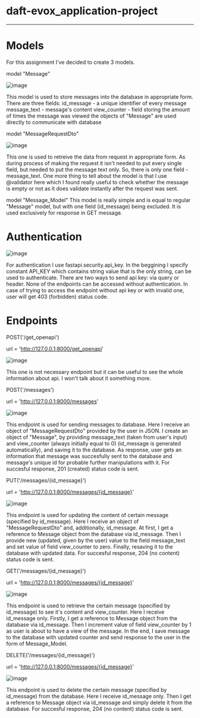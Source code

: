 # daft-evox_application-project
------------------
# Models

For this assignment I've decided to create 3 models.

model "Message"

![image](https://user-images.githubusercontent.com/82528000/119565809-b85b1900-bdaa-11eb-9038-6e477d1d0cba.png)

This model is used to store messages into the database in appropriate form. There are three fields:
  id_message - a unique identifier of every message
  message_text - message's content
  view_counter - field storing the amount of times the message was viewed
the objects of "Message" are used directly to communicate with database

model "MessageRequestDto"

![image](https://user-images.githubusercontent.com/82528000/119567421-982c5980-bdac-11eb-9f25-fe42cf74ec21.png)

This one is used to retreive the data from request in appropriate form. As during process of making the request it isn't needed to put every single field, but needed to put the message text only. So, there is only one field - message_text.
One more thing to tell about the model is that I use @validator here which I found really useful to check whether the message is empty or not as it does validate instantly after the request was sent.

model "Message_Model"
This model is really simple and is equal to regular "Message" model, but with one field (id_message) being excluded. It is used exclusively for response in GET message.

# Authentication

![image](https://user-images.githubusercontent.com/82528000/119567914-302a4300-bdad-11eb-97bf-5556548726d3.png)

For authentication I use fastapi.security.api_key. In the beggining I specify constant API_KEY which contains string value that is the only string, can be used to authenticate. There are two ways to send api key: via query or header. None of the endpoints can be accessed without authentication. In case of trying to access the endpoint without api key or with invalid one, user will get 403 (forbidden) status code.

# Endpoints

POST('/get_openapi')

url = 'http://127.0.0.1:8000/get_openapi'

![image](https://user-images.githubusercontent.com/82528000/119568204-89927200-bdad-11eb-89b9-e011d7f6a2cd.png)

This one is not necessary endpoint but it can be useful to see the whole information about api. I won't talk about it something more.

POST('/messages')

url = 'http://127.0.0.1:8000/messages'

![image](https://user-images.githubusercontent.com/82528000/119568568-dbd39300-bdad-11eb-822d-fb5a767cb1ac.png)

This endpoint is used for sending messages to database. Here I receive an object of "MessageRequestDto" provided by the user in JSON. I create an object of "Message", by providing message_text (taken from user's input) and view_counter (always initially equal to 0) (id_message is generated automatically), and saving it to the database. As response, user gets an information that message was succesfully sent to the database and message's unique id for probable further manipulations with it. For succesful response, 201 (created) status code is sent.

PUT('/messages/{id_message}')

url = 'http://127.0.0.1:8000/messages/{id_message}'

![image](https://user-images.githubusercontent.com/82528000/119568672-06bde700-bdae-11eb-8eae-2059c316caa7.png)

This endpoint is used for updating the content of certain message (specified by id_message). Here I receive an object of "MessageRequestDto" and, additionally, id_message. At first, I get a reference to Message object from the database via id_message. Then I provide new (updated, given by the user) value to the field message_text and set value of field view_counter to zero. Finally, resaving it to the database with updated data. For succesful response, 204 (no content) status code is sent.

GET('/messages/{id_message}')

url = 'http://127.0.0.1:8000/messages/{id_message}'

![image](https://user-images.githubusercontent.com/82528000/119568839-3e2c9380-bdae-11eb-935b-7dbaebedf198.png)

This endpoint is used to retrieve the certain message (specified by id_message) to see it's content and view_counter. Here I receive id_message only. Firstly, I get a reference to Message object from the database via id_message. Then I increment value of field view_counter by 1 as user is about to have a view of the message. In the end, I save message to the database with updated counter and send response to the user in the form of Message_Model.

DELETE('/messages/{id_message}')

url = 'http://127.0.0.1:8000/messages/{id_message}'

![image](https://user-images.githubusercontent.com/82528000/119569123-9a8fb300-bdae-11eb-8434-34fefa52a129.png)

This endpoint is used to delete the certain message (specified by id_message) from the database. Here I receive id_message only. Then I get a reference to Message object via id_message and simply delete it from the database. For succesful response, 204 (no content) status code is sent.














